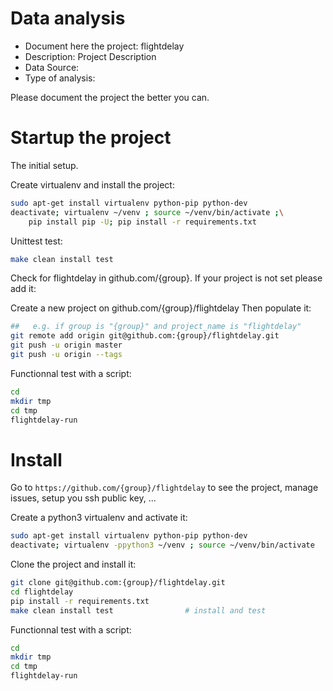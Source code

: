 # Data analysis
- Document here the project: flightdelay
- Description: Project Description
- Data Source:
- Type of analysis:

Please document the project the better you can.

# Startup the project

The initial setup.

Create virtualenv and install the project:
```bash
sudo apt-get install virtualenv python-pip python-dev
deactivate; virtualenv ~/venv ; source ~/venv/bin/activate ;\
    pip install pip -U; pip install -r requirements.txt
```

Unittest test:
```bash
make clean install test
```

Check for flightdelay in github.com/{group}. If your project is not set please add it:

Create a new project on github.com/{group}/flightdelay
Then populate it:

```bash
##   e.g. if group is "{group}" and project_name is "flightdelay"
git remote add origin git@github.com:{group}/flightdelay.git
git push -u origin master
git push -u origin --tags
```

Functionnal test with a script:

```bash
cd
mkdir tmp
cd tmp
flightdelay-run
```

# Install

Go to `https://github.com/{group}/flightdelay` to see the project, manage issues,
setup you ssh public key, ...

Create a python3 virtualenv and activate it:

```bash
sudo apt-get install virtualenv python-pip python-dev
deactivate; virtualenv -ppython3 ~/venv ; source ~/venv/bin/activate
```

Clone the project and install it:

```bash
git clone git@github.com:{group}/flightdelay.git
cd flightdelay
pip install -r requirements.txt
make clean install test                # install and test
```
Functionnal test with a script:

```bash
cd
mkdir tmp
cd tmp
flightdelay-run
```

